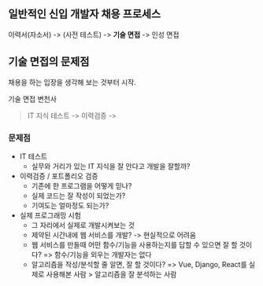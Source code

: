 ## 일반적인 신입 개발자 채용 프로세스
이력서(자소서) -> (사전 테스트) -> **기술 면접** -> 인성 면접

## 기술 면접의 문제점
채용을 하는 입장을 생각해 보는 것부터 시작.

기술 면접 변천사
>IT 지식 테스트 -> 이력검증 -> 

### 문제점
* IT 테스트
  * 실무와 거리가 있는 IT 지식을 잘 안다고 개발을 잘할까?
* 이력검증 / 포트폴리오 검증
  * 기존에 한 프로그램을 어떻게 믿나?
  * 실제 코드는 잘 작성이 되었는가?
  * 기여도는 얼마정도 되는가?
* 실제 프로그래밍 시험
  * 그 자리에서 실제로 개발시켜보는 것
  * 제약된 시간내에 웹 서비스를 개발? -> 현실적으로 어려움
  * 웹 서비스를 만들때 어떤 함수/기능을 사용하는지를 답할 수 있으면 잘 할 것이다?
=> 함수/기능을 외우는 개발자는 없다
  * 알고리즘을 작성/분석할 줄 알면, 잘 할 것이다?
=> Vue, Django, React를 실제로 사용해본 사람 > 알고리즘을 잘 분석하는 사람

<!--stackedit_data:
eyJoaXN0b3J5IjpbLTE5NDE0ODY3MjYsLTQ0NzY0NzUyMywtMT
g5NTA5OTU3NCwtMjMwNjA4NDQ4LDEyOTM5NDE0NzYsLTIwODg3
NDY2MTJdfQ==
-->